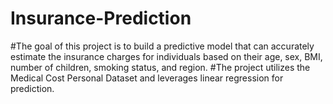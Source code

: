 # Insurance-Prediction

#The goal of this project is to build a predictive model that can accurately estimate the insurance charges for individuals based on their age, sex, BMI, number of children, smoking status, and region.
#The project utilizes the Medical Cost Personal Dataset and leverages linear regression for prediction.

